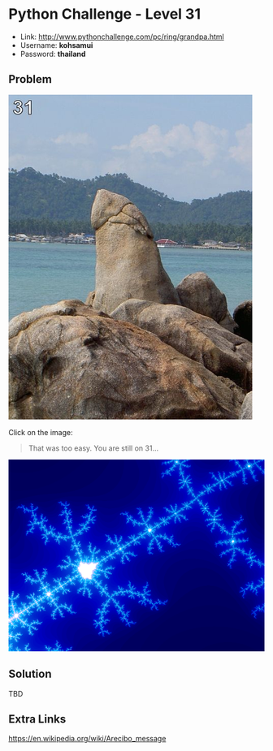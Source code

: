 # Python Challenge - Level 31

- Link: http://www.pythonchallenge.com/pc/ring/grandpa.html
- Username: **kohsamui**
- Password: **thailand**

## Problem

![](images/grandpa.jpg)

Click on the image:

> That was too easy. You are still on 31... 

![](images/mandelbrot.gif)

## Solution

TBD

## Extra Links

https://en.wikipedia.org/wiki/Arecibo_message